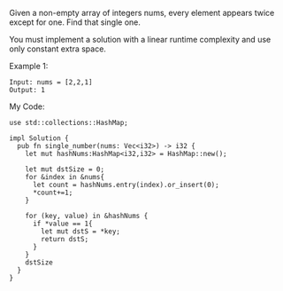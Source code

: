 Given a non-empty array of integers nums, every element appears twice except for one. Find that single one.

You must implement a solution with a linear runtime complexity and use only constant extra space.

 

Example 1:
```
Input: nums = [2,2,1]
Output: 1
```

My Code:

```
use std::collections::HashMap;

impl Solution {
  pub fn single_number(nums: Vec<i32>) -> i32 {
    let mut hashNums:HashMap<i32,i32> = HashMap::new();

    let mut dstSize = 0;
    for &index in &nums{
      let count = hashNums.entry(index).or_insert(0);
      *count+=1;
    }

    for (key, value) in &hashNums {
      if *value == 1{
        let mut dstS = *key;
        return dstS;
      }
    }
    dstSize
  }
}

```
